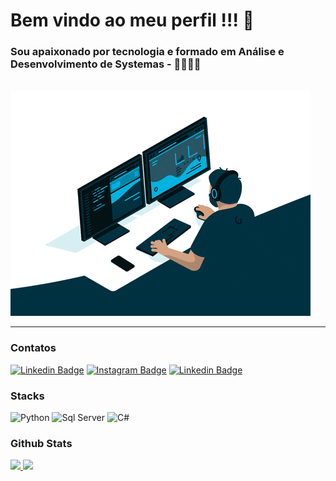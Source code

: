 # Bem vindo ao meu perfil !!! 👋



### Sou apaixonado por tecnologia e formado em Análise e Desenvolvimento de Systemas - 👨‍🎓👨‍💻

 <br>
 
<img src="gifs-de-programador-29.gif">

 <br>



<hr size="1" width="100%" align="center" noshade>

### Contatos
[![Linkedin Badge](https://img.shields.io/badge/-LinkedIn-0e76a8?style=flat-square&logo=Linkedin&logoColor=white)](https://www.linkedin.com/in/regis-da-silva-santos/)
[![Instagram Badge](https://img.shields.io/badge/-Instagram-e4405f?style=flat-square&logo=Instagram&logoColor=white)](https://www.instagram.com/renato_vinicius_mattos/)
[![Linkedin Badge](https://img.shields.io/badge/-Facebook-0e76a8?style=flat-square&logo=Facebook&logoColor=white)](https://www.facebook.com/renatovinicius.mattos/)

 
### Stacks
<p>
  <img alt="Python" src="https://img.shields.io/badge/Python-d0bf00?style=for-the-badge&logo=python&logoColor=white"/>
  <img alt="Sql Server" src="https://img.shields.io/badge/SqlServer-316192?style=for-the-badge&logo=microsoft-sql-server&logoColor=white"/>
  <img alt="C#" src="https://img.shields.io/badge/CSharp-563D7C?style=for-the-badge&logo=csharp&logoColor=white"/>
</p>


### Github Stats

<a href="#">
  <img src="https://github-readme-stats.vercel.app/api?username=Renatosnp1&show_icons=true&count_private=true&theme=merko" height="165">
  <img src="https://github-readme-stats.vercel.app/api/top-langs/?username=Renatosnp1&layout=compact&theme=merko&hide=css,html,jupyter%20notebook" height = "165">
</a>

